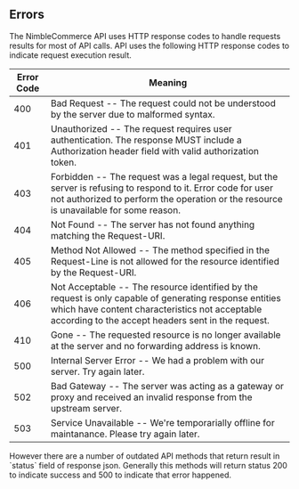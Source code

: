 ## Errors

The NimbleCommerce API uses HTTP response codes to handle requests results for most of API calls. API uses the following HTTP response codes to indicate request execution result.

Error Code | Meaning
---------- | -------
400 | Bad Request -- The request could not be understood by the server due to malformed syntax.
401 | Unauthorized -- The request requires user authentication. The response MUST include a Authorization header field with valid authorization token.
403 | Forbidden -- The request was a legal request, but the server is refusing to respond to it. Error code for user not authorized to perform the operation or the resource is unavailable for some reason.
404 | Not Found -- The server has not found anything matching the Request-URI.
405 | Method Not Allowed -- The method specified in the Request-Line is not allowed for the resource identified by the Request-URI.
406 | Not Acceptable -- The resource identified by the request is only capable of generating response entities which have content characteristics not acceptable according to the accept headers sent in the request.
410 | Gone -- The requested resource is no longer available at the server and no forwarding address is known.
500 | Internal Server Error -- We had a problem with our server. Try again later.
502 | Bad Gateway -- The server was acting as a gateway or proxy and received an invalid response from the upstream server.
503 | Service Unavailable -- We're temporarially offline for maintanance. Please try again later.

<aside class="notice">
However there are a number of outdated API methods that return result in `status` field of response json. Generally this methods will return status 200 to indicate success and 500 to indicate that error happened.
</aside>

